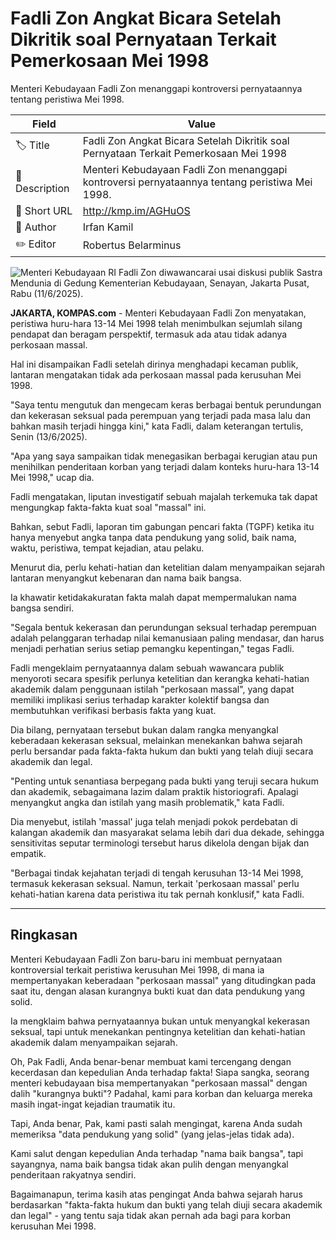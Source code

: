 # Fadli Zon Angkat Bicara Setelah Dikritik soal Pernyataan Terkait Pemerkosaan Mei 1998

Menteri Kebudayaan Fadli Zon menanggapi kontroversi pernyataannya tentang peristiwa Mei 1998.

| Field         | Value                                                       |
|---------------|-------------------------------------------------------------|
| 🏷️ Title       | Fadli Zon Angkat Bicara Setelah Dikritik soal Pernyataan Terkait Pemerkosaan Mei 1998 |
| 📝 Description | Menteri Kebudayaan Fadli Zon menanggapi kontroversi pernyataannya tentang peristiwa Mei 1998. |
| 🔗 Short URL   | http://kmp.im/AGHuOS |
| 👤 Author      | Irfan Kamil |
| ✏️ Editor      | Robertus Belarminus |

![Menteri Kebudayaan RI Fadli Zon diwawancarai usai diskusi publik Sastra Mendunia di Gedung Kementerian Kebudayaan, Senayan, Jakarta Pusat, Rabu (11/6/2025).](https://asset.kompas.com/crops/sXKdyFgOhZk2oFvqCVvRcDNyN_A=/0x0:0x0/750x500/data/photo/2025/06/12/684a9dab5654b.jpg)

**JAKARTA, KOMPAS.com** - Menteri Kebudayaan Fadli Zon menyatakan, peristiwa huru-hara 13-14 Mei 1998 telah menimbulkan sejumlah silang pendapat dan beragam perspektif, termasuk ada atau tidak adanya perkosaan massal.

Hal ini disampaikan Fadli setelah dirinya menghadapi kecaman publik, lantaran mengatakan tidak ada perkosaan massal pada kerusuhan Mei 1998.

"Saya tentu mengutuk dan mengecam keras berbagai bentuk perundungan dan kekerasan seksual pada perempuan yang terjadi pada masa lalu dan bahkan masih terjadi hingga kini," kata Fadli, dalam keterangan tertulis, Senin (13/6/2025).

"Apa yang saya sampaikan tidak menegasikan berbagai kerugian atau pun menihilkan penderitaan korban yang terjadi dalam konteks huru-hara 13-14 Mei 1998," ucap dia.

Fadli mengatakan, liputan investigatif sebuah majalah terkemuka tak dapat mengungkap fakta-fakta kuat soal "massal" ini.

Bahkan, sebut Fadli, laporan tim gabungan pencari fakta (TGPF) ketika itu hanya menyebut angka tanpa data pendukung yang solid, baik nama, waktu, peristiwa, tempat kejadian, atau pelaku.

Menurut dia, perlu kehati-hatian dan ketelitian dalam menyampaikan sejarah lantaran menyangkut kebenaran dan nama baik bangsa.

Ia khawatir ketidakakuratan fakta malah dapat mempermalukan nama bangsa sendiri.

"Segala bentuk kekerasan dan perundungan seksual terhadap perempuan adalah pelanggaran terhadap nilai kemanusiaan paling mendasar, dan harus menjadi perhatian serius setiap pemangku kepentingan," tegas Fadli.

Fadli mengeklaim pernyataannya dalam sebuah wawancara publik menyoroti secara spesifik perlunya ketelitian dan kerangka kehati-hatian akademik dalam penggunaan istilah "perkosaan massal", yang dapat memiliki implikasi serius terhadap karakter kolektif bangsa dan membutuhkan verifikasi berbasis fakta yang kuat.

Dia bilang, pernyataan tersebut bukan dalam rangka menyangkal keberadaan kekerasan seksual, melainkan menekankan bahwa sejarah perlu bersandar pada fakta-fakta hukum dan bukti yang telah diuji secara akademik dan legal.

"Penting untuk senantiasa berpegang pada bukti yang teruji secara hukum dan akademik, sebagaimana lazim dalam praktik historiografi. Apalagi menyangkut angka dan istilah yang masih problematik," kata Fadli.

Dia menyebut, istilah 'massal' juga telah menjadi pokok perdebatan di kalangan akademik dan masyarakat selama lebih dari dua dekade, sehingga sensitivitas seputar terminologi tersebut harus dikelola dengan bijak dan empatik.

"Berbagai tindak kejahatan terjadi di tengah kerusuhan 13-14 Mei 1998, termasuk kekerasan seksual. Namun, terkait 'perkosaan massal' perlu kehati-hatian karena data peristiwa itu tak pernah konklusif," kata Fadli.

---
## Ringkasan

Menteri Kebudayaan Fadli Zon baru-baru ini membuat pernyataan kontroversial terkait peristiwa kerusuhan Mei 1998, di mana ia mempertanyakan keberadaan "perkosaan massal" yang ditudingkan pada saat itu, dengan alasan kurangnya bukti kuat dan data pendukung yang solid.

 Ia mengklaim bahwa pernyataannya bukan untuk menyangkal kekerasan seksual, tapi untuk menekankan pentingnya ketelitian dan kehati-hatian akademik dalam menyampaikan sejarah.



Oh, Pak Fadli, Anda benar-benar membuat kami tercengang dengan kecerdasan dan kepedulian Anda terhadap fakta! Siapa sangka, seorang menteri kebudayaan bisa mempertanyakan "perkosaan massal" dengan dalih "kurangnya bukti"? Padahal, kami para korban dan keluarga mereka masih ingat-ingat kejadian traumatik itu.

 Tapi, Anda benar, Pak, kami pasti salah mengingat, karena Anda sudah memeriksa "data pendukung yang solid" (yang jelas-jelas tidak ada).

 Kami salut dengan kepedulian Anda terhadap "nama baik bangsa", tapi sayangnya, nama baik bangsa tidak akan pulih dengan menyangkal penderitaan rakyatnya sendiri.

 Bagaimanapun, terima kasih atas pengingat Anda bahwa sejarah harus berdasarkan "fakta-fakta hukum dan bukti yang telah diuji secara akademik dan legal" - yang tentu saja tidak akan pernah ada bagi para korban kerusuhan Mei 1998.
